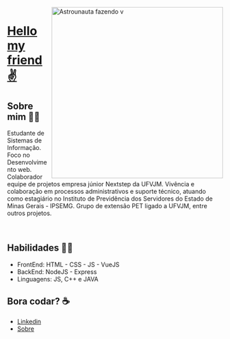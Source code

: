 

<!--
**itals53fs/itals53fs** is a ✨ _special_ ✨ repository because its `README.md` (this file) appears on your GitHub profile.

Here are some ideas to get you started:

- 🔭 I’m currently working on ...
- 🌱 I’m currently learning ...
- 👯 I’m looking to collaborate on ...
- 🤔 I’m looking for help with ...
- 💬 Ask me about ...
- 📫 How to reach me: ...
- 😄 Pronouns: ...
- ⚡ Fun fact: ...
-->

<img src="https://i.imgur.com/i55ktTL.png" min-width="400px" max-width="400px" width="400px" align="right" alt="Astrounauta fazendo v">

# <a href="https://www.instagram.com/ulisses.brandao">Hello my friend ✌️</a>
 ## Sobre mim 🙋‍♂️
Estudante de Sistemas de 	Informação. Foco no Desenvolvimento web. Colaborador equipe de projetos empresa júnior Nextstep da UFVJM. Vivência e colaboração em processos administrativos e suporte técnico, atuando como estagiário no Instituto de Previdência dos Servidores do Estado de Minas Gerais - IPSEMG. Grupo de extensão PET ligado a UFVJM, entre outros projetos.

<br>

## Habilidades 👨‍💻
- FrontEnd: HTML - CSS - JS - VueJS
- BackEnd: NodeJS - Express
- Linguagens:  JS, C++ e JAVA



##  Bora codar?  ☕
- <a href="https://www.linkedin.com/in/tales-felix-7b3b1a1a5">Linkedin</a>
- <a href="http://italsblog.epizy.com/">Sobre</a>
</div>

<!-- modelo inspirado na giovannamoeller -->
